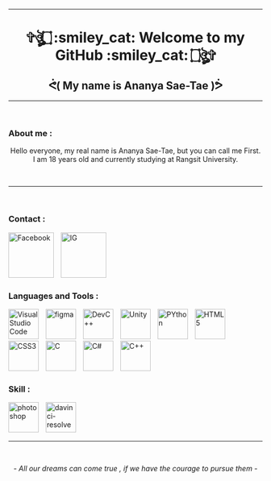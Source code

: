 <hr>
<h1 align="center">
    ✞ঔৣ۝ :smiley_cat: Welcome to my GitHub :smiley_cat: ۝ঔৣ✞
    <h2 align="center">
        ᕚ( My name is Ananya Sae-Tae )ᕘ
    </h2>
</h1>
<hr><br>
<h3>About me :</h3>
<p align="center">Hello everyone, my real name is Ananya Sae-Tae, but you can call me First. I am 18 years old and currently studying at Rangsit University.</p>
<br><hr><br>
<h3>Contact :</h3>
<p align="left">
    <a href="https://www.facebook.com/yuki.ri.5201"><img width="90px" style="padding-right:10px;"
        alt="Facebook" title="MY Facebook" traget="_blank"
        src="https://www.notarybonding.com/sites/default/files/facebook-media-social-like-network-fb-icon.svg"></a>
    <a href="https://www.instagram.com/ffiirrsstt_x/?hl=en"><img width="90px" style="padding-right:10px;"
        alt="IG" title="MY Instagram" traget="_blank"
        src="https://cdn.imweb.me/thumbnail/20200731/65e81e270f319.png"></a>
</p>
<h3>Languages and Tools :</h3>
<p align="left">
    <img title="Visual Studio Code" alt="Visual Studio Code" width="60px" style="padding-right:10px;" src="https://cdn.jsdelivr.net/gh/devicons/devicon/icons/vscode/vscode-original.svg"/>
    <img title="Figma" alt="figma" width="60px" style="padding-right:10px;" src="https://cdn.jsdelivr.net/gh/devicons/devicon/icons/figma/figma-original.svg"/>
    <img title="Dev C++" alt="DevC++" width="60px" style="padding-right:10px;" src="https://th.bing.com/th/id/OIP.yAkhnOvSyYH_lv8cjftWjgAAAA?pid=ImgDet&rs=1"/>
    <img title="Unity" alt="Unity" width="60px" style="padding-right:10px;" src="https://th.bing.com/th/id/R.eabfdd8356a51d1513dac5b55af34f23?rik=pLmR6xHUhJkv8Q&pid=ImgRaw&r=0"/>
    <img title="PYthon" alt="PYthon" width="60px" style="padding-right:10px;" src="https://cdn.jsdelivr.net/gh/devicons/devicon/icons/python/python-original.svg"/>
    <img title="HTML5" alt="HTML5" width="60px" style="padding-right:10px;" src="https://cdn.jsdelivr.net/gh/devicons/devicon/icons/html5/html5-original.svg"/>
    <img title="CSS3" alt="CSS3" width="60px" style="padding-right:10px;" src="https://cdn.jsdelivr.net/gh/devicons/devicon/icons/css3/css3-original.svg"/>
    <img title="C" alt="C" width="60px" style="padding-right:10px;" src="https://cdn.jsdelivr.net/gh/devicons/devicon/icons/c/c-original.svg"/>
    <img title="C#" alt="C#" width="60px" style="padding-right:10px;" src="https://cdn.jsdelivr.net/gh/devicons/devicon/icons/csharp/csharp-original.svg"/>
    <img title="C++" alt="C++" width="60px" style="padding-right:10px;" src="https://cdn.jsdelivr.net/gh/devicons/devicon/icons/cplusplus/cplusplus-original.svg"/>
</p>
<h3>Skill :</h3>
<p align="left">
    <img title="Photoshop" alt="photoshop" width="60px" style="padding-right:10px;" src="https://th.bing.com/th/id/OIP.kzzyMJc6VAxj8nwu8ZMQBAHaHa?pid=ImgDet&w=1024&h=1024&rs=1"/>
    <img title="Davinci Resolve" alt="davinci-resolve" width="60px" style="padding-right:10px;" src="https://th.bing.com/th/id/R.9b2d28da5f93a4a92eb1c160f4919cae?rik=ZsETF%2bIm8b6y8g&pid=ImgRaw&r=0"/>
</p>
<hr>
<br><p align="center"><i>- All our dreams can come true , if we have the courage to pursue them -</i></p><br>
